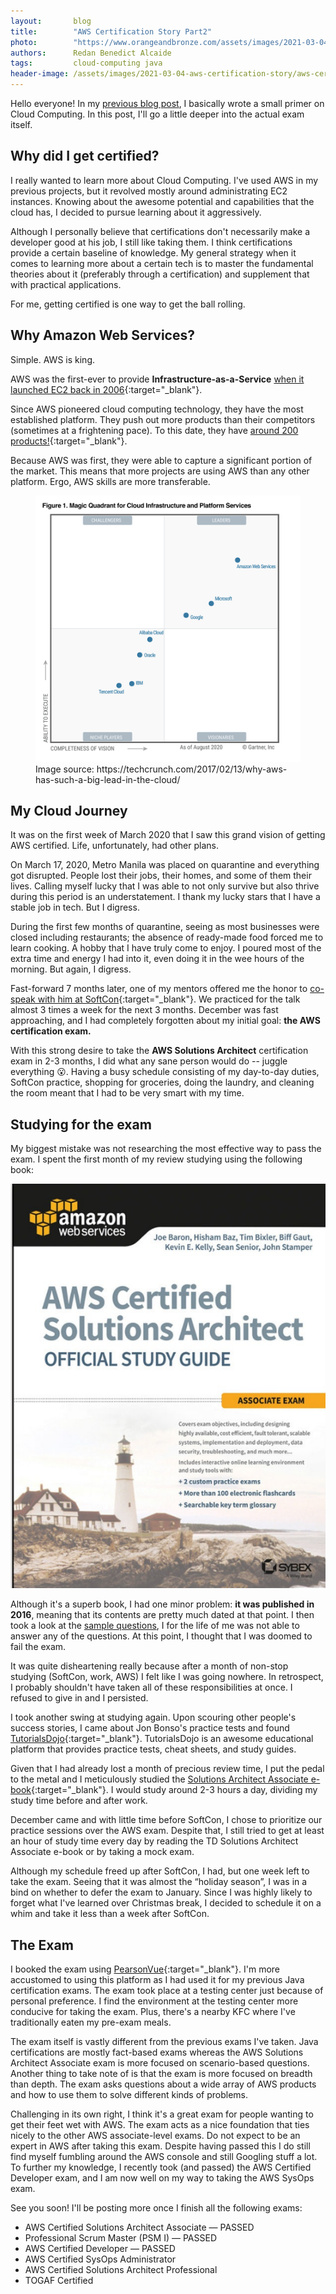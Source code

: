 ```yaml
---
layout:       blog
title:        "AWS Certification Story Part2"
photo:		  "https://www.orangeandbronze.com/assets/images/2021-03-04-aws-certification-story/FBimage-AWSCertificationStoryPart2.png"
authors:      Redan Benedict Alcaide
tags:         cloud-computing java
header-image: /assets/images/2021-03-04-aws-certification-story/aws-certification-story-part2.png
---
```

Hello everyone! In my [previous blog post](/blogs/2021/03/aws-certification-story-part1), I basically wrote a small primer on Cloud Computing. In this post, I'll go a little deeper into the actual exam itself.

## Why did I get certified?

I really wanted to learn more about Cloud Computing. I've used AWS in my previous projects, but it revolved mostly around administrating EC2 instances. Knowing about the awesome potential and capabilities that the cloud has, I decided to pursue learning about it aggressively. 

Although I personally believe that certifications don't necessarily make a developer good at his job, I still like taking them. I think certifications provide a certain baseline of knowledge. My general strategy when it comes to learning more about a certain tech is to master the fundamental theories about it (preferably through a certification) and supplement that with practical applications.

For me, getting certified is one way to get the ball rolling.  

## Why Amazon Web Services?

Simple. AWS is king. 

AWS was the first-ever to provide **Infrastructure-as-a-Service**  [when it launched EC2 back in 2006](https://aws.amazon.com/about-aws/whats-new/2006/08/24/announcing-amazon-elastic-compute-cloud-amazon-ec2---beta/){:target="_blank"}.

Since AWS pioneered cloud computing technology, they have the most established platform. They push out more products than their competitors (sometimes at a frightening pace). To this date, they have [around 200 products!](https://aws.amazon.com/what-is-aws/){:target="_blank"}. 

Because AWS was first, they were able to capture a significant portion of the market. This means that more projects are using AWS than any other platform. Ergo, AWS skills are more transferable.

<figure>
	<img src="/assets/images/2021-03-04-aws-certification-story/CIPS_MQ_transparent.png" alt="CIPS_MQ_transparent.png" />
	<figcaption>Image source: https://techcrunch.com/2017/02/13/why-aws-has-such-a-big-lead-in-the-cloud/</figcaption>
</figure>

## My Cloud Journey

It was on the first week of March 2020 that I saw this grand vision of getting AWS certified. Life, unfortunately, had other plans.

On March 17, 2020, Metro Manila was placed on quarantine and everything got disrupted. People lost their jobs, their homes, and some of them their lives. Calling myself lucky that I was able to not only survive but also thrive during this period is an understatement. I thank my lucky stars that I have a stable job in tech. But I digress.

During the first few months of quarantine, seeing as most businesses were closed including restaurants; the absence of ready-made food forced me to learn cooking. A hobby that I have truly come to enjoy. I poured most of the extra time and energy I had into it, even doing it in the wee hours of the morning. But again, I digress.

Fast-forward 7 months later, one of my mentors offered me the honor to [co-speak with him at SoftCon](https://softcon.ph/events/refactoring-for-the-lost-and-confused-a-mini-workshop/){:target="_blank"}. We practiced for the talk almost 3 times a week for the next 3 months. December was fast approaching, and I had completely forgotten about my initial goal: **the AWS certification exam.**

With this strong desire to take the **AWS Solutions Architect** certification exam in 2-3 months, I did what any sane person would do -- juggle everything 😮. Having a busy schedule consisting of my day-to-day duties, SoftCon practice, shopping for groceries, doing the laundry, and cleaning the room meant that I had to be very smart with my time.

## Studying for the exam

My biggest mistake was not researching the most effective way to pass the exam. I spent the first month of my review studying using the following book:

![aws-book.png](/assets/images/2021-03-04-aws-certification-story/aws-book.png)

Although it's a superb book, I had one minor problem: **it was published in 2016**, meaning that its contents are pretty much dated at that point. I then took a look at the  [sample questions](https://d1.awsstatic.com/training-and-certification/docs-sa-assoc/AWS-Certified-Solutions-Architect-Associate_Sample-Questions.pdf), I for the life of me was not able to answer any of the questions. At this point, I thought that I was doomed to fail the exam. 

It was quite disheartening really because after a month of non-stop studying (SoftCon, work, AWS) I felt like I was going nowhere. In retrospect, I probably shouldn't have taken all of these responsibilities at once. I refused to give in and I persisted.

I took another swing at studying again. Upon scouring other people's success stories, I came about Jon Bonso's practice tests and found [TutorialsDojo](https://tutorialsdojo.com/){:target="_blank"}. TutorialsDojo is an awesome educational platform that provides practice tests, cheat sheets, and study guides.

Given that I had already lost a month of precious review time, I put the pedal to the metal and I meticulously studied the  [Solutions Architect Associate e-book](https://portal.tutorialsdojo.com/product/tutorials-dojo-study-guide-ebook-aws-certified-solutions-architect-associate/){:target="_blank"}. I would study around 2-3 hours a day, dividing my study time before and after work. 

December came and with little time before SoftCon, I chose to prioritize our practice sessions over the AWS exam. Despite that, I still tried to get at least an hour of study time every day by reading the TD Solutions Architect Associate e-book or by taking a mock exam. 

Although my schedule freed up after SoftCon, I had, but one week left to take the exam. Seeing that it was almost the “holiday season”, I was in a bind on whether to defer the exam to January. Since I was highly likely to forget what I've learned over Christmas break, I decided to schedule it on a whim and take it less than a week after SoftCon. 

## The Exam

I booked the exam using  [PearsonVue](https://home.pearsonvue.com/){:target="_blank"}. I'm more accustomed to using this platform as I had used it for my previous Java certification exams. The exam took place at a testing center just because of personal preference. I find the environment at the testing center more conducive for taking the exam. Plus, there's a nearby KFC where I've traditionally eaten my pre-exam meals.

The exam itself is vastly different from the previous exams I've taken. Java certifications are mostly fact-based exams whereas the AWS Solutions Architect Associate exam is more focused on scenario-based questions. Another thing to take note of is that the exam is more focused on breadth than depth. The exam asks questions about a wide array of AWS products and how to use them to solve different kinds of problems.

Challenging in its own right, I think it's a great exam for people wanting to get their feet wet with AWS. The exam acts as a nice foundation that ties nicely to the other AWS associate-level exams. Do not expect to be an expert in AWS after taking this exam. Despite having passed this I do still find myself fumbling around the AWS console and still Googling stuff a lot. To further my knowledge, I recently took (and passed) the AWS Certified Developer exam, and I am now well on my way to taking the AWS SysOps exam.

See you soon! I'll be posting more once I finish all the following exams:

- AWS Certified Solutions Architect Associate — PASSED
- Professional Scrum Master (PSM I) — PASSED
- AWS Certified Developer — PASSED 
- AWS Certified SysOps Administrator
- AWS Certified Solutions Architect Professional  
- TOGAF Certified



